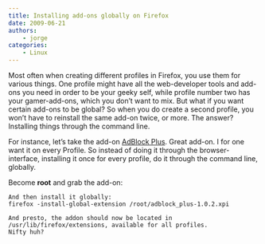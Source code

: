 ```yaml
---
title: Installing add-ons globally on Firefox
date: 2009-06-21
authors:
    - jorge
categories:
    - Linux
---
```

Most often when creating different profiles in Firefox, you use them for various things. One profile might have all the web-developer tools and add-ons you need in order to be your geeky self, while profile number two has your gamer-add-ons, which you don’t want to mix. But what if you want certain add-ons to be global? So when you do create a second profile, you won’t have to reinstall the same add-on twice, or more. The answer? Installing things through the command line.

For instance, let’s take the add-on [AdBlock Plus](http://adblockplus.org). Great add-on. I for one want it on every Profile. So instead of doing it through the browser-interface, installing it once for every profile, do it through the command line, globally.

Become **root** and grab the add-on:

```
And then install it globally:
firefox -install-global-extension /root/adblock_plus-1.0.2.xpi

And presto, the addon should now be located in /usr/lib/firefox/extensions, available for all profiles.
Nifty huh?
```